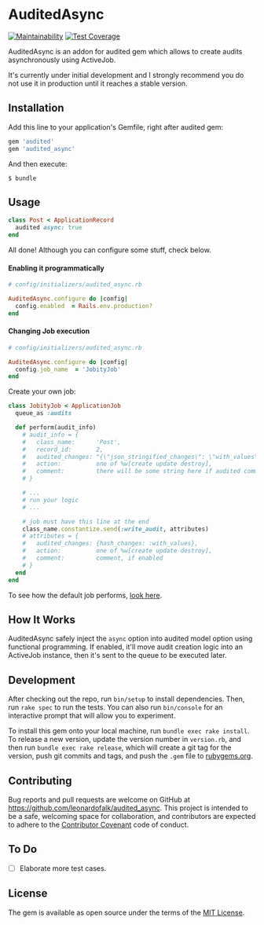 # AuditedAsync

[![Maintainability](https://api.codeclimate.com/v1/badges/2d4899ab63fcea8a9144/maintainability)](https://codeclimate.com/github/leonardofalk/audited_async/maintainability) [![Test Coverage](https://api.codeclimate.com/v1/badges/2d4899ab63fcea8a9144/test_coverage)](https://codeclimate.com/github/leonardofalk/audited_async/test_coverage)

AuditedAsync is an addon for audited gem which allows to create audits asynchronously using ActiveJob.

It's currently under initial development and I strongly recommend you do not use it in production until it reaches a stable version.

## Installation

Add this line to your application's Gemfile, right after audited gem:

```ruby
gem 'audited'
gem 'audited_async'
```

And then execute:

    $ bundle

## Usage

```ruby
class Post < ApplicationRecord
  audited async: true
end
```

All done! Although you can configure some stuff, check below.

#### Enabling it programmatically

```ruby
# config/initializers/audited_async.rb

AuditedAsync.configure do |config|
  config.enabled  = Rails.env.production?
end
```

#### Changing Job execution

```ruby
# config/initializers/audited_async.rb

AuditedAsync.configure do |config|
  config.job_name  = 'JobityJob'
end
```

Create your own job:

```ruby
class JobityJob < ApplicationJob
  queue_as :audits

  def perform(audit_info)
    # audit_info = {
    #   class_name:      'Post',
    #   record_id:       2,
    #   audited_changes: "{\"json_stringified_changes\": \"with_values\"}",
    #   action:          one of %w[create update destroy],
    #   comment:         there will be some string here if audited comments are enabled,
    # }

    # ...
    # run your logic
    # ...

    # job must have this line at the end
    class_name.constantize.send(:write_audit, attributes)
    # attributes = {
    #   audited_changes: {hash_changes: :with_values},
    #   action:          one of %w[create update destroy],
    #   comment:         comment, if enabled
    # }
  end
end
```

To see how the default job performs, [look here](./lib/audited_async/audit_async_job).

## How It Works

AuditedAsync safely inject the `async` option into audited model option using functional programming. If enabled, it'll move audit creation logic into an ActiveJob instance, then it's sent to the queue to be executed later.

## Development

After checking out the repo, run `bin/setup` to install dependencies. Then, run `rake spec` to run the tests. You can also run `bin/console` for an interactive prompt that will allow you to experiment.

To install this gem onto your local machine, run `bundle exec rake install`. To release a new version, update the version number in `version.rb`, and then run `bundle exec rake release`, which will create a git tag for the version, push git commits and tags, and push the `.gem` file to [rubygems.org](https://rubygems.org).

## Contributing

Bug reports and pull requests are welcome on GitHub at <https://github.com/leonardofalk/audited_async>. This project is intended to be a safe, welcoming space for collaboration, and contributors are expected to adhere to the [Contributor Covenant](http://contributor-covenant.org) code of conduct.

## To Do

-   [ ] Elaborate more test cases.

## License

The gem is available as open source under the terms of the [MIT License](https://opensource.org/licenses/MIT).
